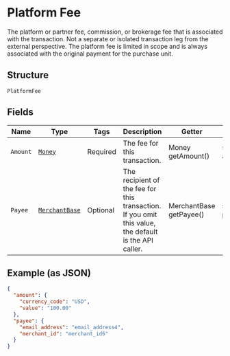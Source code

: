 
# Platform Fee

The platform or partner fee, commission, or brokerage fee that is associated with the transaction. Not a separate or isolated transaction leg from the external perspective. The platform fee is limited in scope and is always associated with the original payment for the purchase unit.

## Structure

`PlatformFee`

## Fields

| Name | Type | Tags | Description | Getter | Setter |
|  --- | --- | --- | --- | --- | --- |
| `Amount` | [`Money`](../../doc/models/money.md) | Required | The fee for this transaction. | Money getAmount() | setAmount(Money amount) |
| `Payee` | [`MerchantBase`](../../doc/models/merchant-base.md) | Optional | The recipient of the fee for this transaction. If you omit this value, the default is the API caller. | MerchantBase getPayee() | setPayee(MerchantBase payee) |

## Example (as JSON)

```json
{
  "amount": {
    "currency_code": "USD",
    "value": "100.00"
  },
  "payee": {
    "email_address": "email_address4",
    "merchant_id": "merchant_id6"
  }
}
```

